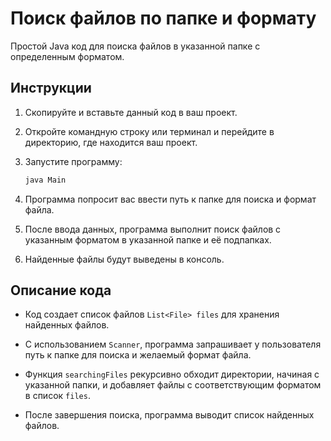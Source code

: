 # Поиск файлов по папке и формату

Простой Java код для поиска файлов в указанной папке с определенным форматом.

## Инструкции

1. Скопируйте и вставьте данный код в ваш проект.

2. Откройте командную строку или терминал и перейдите в директорию, где находится ваш проект.

3. Запустите программу:

    ```bash
    java Main
    ```

4. Программа попросит вас ввести путь к папке для поиска и формат файла.

5. После ввода данных, программа выполнит поиск файлов с указанным форматом в указанной папке и её подпапках.

6. Найденные файлы будут выведены в консоль.

## Описание кода

- Код создает список файлов `List<File> files` для хранения найденных файлов.

- С использованием `Scanner`, программа запрашивает у пользователя путь к папке для поиска и желаемый формат файла.

- Функция `searchingFiles` рекурсивно обходит директории, начиная с указанной папки, и добавляет файлы с соответствующим форматом в список `files`.

- После завершения поиска, программа выводит список найденных файлов.